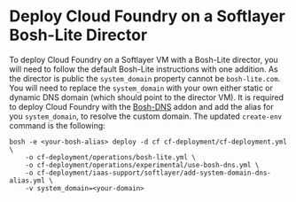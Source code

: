 # Deploy Cloud Foundry on a Softlayer Bosh-Lite Director

To deploy Cloud Foundry on a Softlayer VM with a Bosh-Lite director, you will need to follow the default Bosh-Lite instructions with one addition. As the director is public the `system_domain` property cannot be `bosh-lite.com`. You will need to replace the `system_domain` with your own either static or dynamic DNS domain (which should point to the director VM). It is required to deploy Cloud Foundry with the [Bosh-DNS](https://github.com/cloudfoundry/bosh-dns-release) addon and add the alias for you `system_domain`, to resolve the custom domain.
The updated `create-env` command is the following:

```
bosh -e <your-bosh-alias> deploy -d cf cf-deployment/cf-deployment.yml \
    -o cf-deployment/operations/bosh-lite.yml \
    -o cf-deployment/operations/experimental/use-bosh-dns.yml \
    -o cf-deployment/iaas-support/softlayer/add-system-domain-dns-alias.yml \
    -v system_domain=<your-domain>
```  
